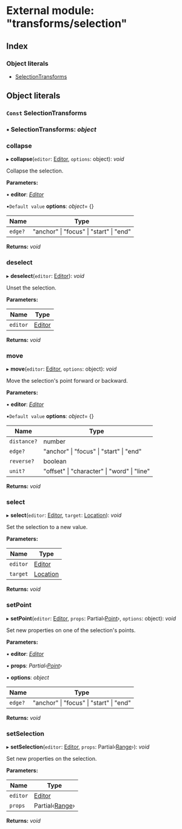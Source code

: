
# External module: "transforms/selection"

## Index

### Object literals

* [SelectionTransforms](_transforms_selection_.md#const-selectiontransforms)

## Object literals

### `Const` SelectionTransforms

### ▪ **SelectionTransforms**: *object*

###  collapse

▸ **collapse**(`editor`: [Editor](../interfaces/_interfaces_editor_.editor.md), `options`: object): *void*

Collapse the selection.

**Parameters:**

▪ **editor**: *[Editor](../interfaces/_interfaces_editor_.editor.md)*

▪`Default value`  **options**: *object*= {}

Name | Type |
------ | ------ |
`edge?` | "anchor" &#124; "focus" &#124; "start" &#124; "end" |

**Returns:** *void*

###  deselect

▸ **deselect**(`editor`: [Editor](../interfaces/_interfaces_editor_.editor.md)): *void*

Unset the selection.

**Parameters:**

Name | Type |
------ | ------ |
`editor` | [Editor](../interfaces/_interfaces_editor_.editor.md) |

**Returns:** *void*

###  move

▸ **move**(`editor`: [Editor](../interfaces/_interfaces_editor_.editor.md), `options`: object): *void*

Move the selection's point forward or backward.

**Parameters:**

▪ **editor**: *[Editor](../interfaces/_interfaces_editor_.editor.md)*

▪`Default value`  **options**: *object*= {}

Name | Type |
------ | ------ |
`distance?` | number |
`edge?` | "anchor" &#124; "focus" &#124; "start" &#124; "end" |
`reverse?` | boolean |
`unit?` | "offset" &#124; "character" &#124; "word" &#124; "line" |

**Returns:** *void*

###  select

▸ **select**(`editor`: [Editor](../interfaces/_interfaces_editor_.editor.md), `target`: [Location](_interfaces_location_.md#location)): *void*

Set the selection to a new value.

**Parameters:**

Name | Type |
------ | ------ |
`editor` | [Editor](../interfaces/_interfaces_editor_.editor.md) |
`target` | [Location](_interfaces_location_.md#location) |

**Returns:** *void*

###  setPoint

▸ **setPoint**(`editor`: [Editor](../interfaces/_interfaces_editor_.editor.md), `props`: Partial‹[Point](../interfaces/_interfaces_point_.point.md)›, `options`: object): *void*

Set new properties on one of the selection's points.

**Parameters:**

▪ **editor**: *[Editor](../interfaces/_interfaces_editor_.editor.md)*

▪ **props**: *Partial‹[Point](../interfaces/_interfaces_point_.point.md)›*

▪ **options**: *object*

Name | Type |
------ | ------ |
`edge?` | "anchor" &#124; "focus" &#124; "start" &#124; "end" |

**Returns:** *void*

###  setSelection

▸ **setSelection**(`editor`: [Editor](../interfaces/_interfaces_editor_.editor.md), `props`: Partial‹[Range](../interfaces/_interfaces_range_.range.md)›): *void*

Set new properties on the selection.

**Parameters:**

Name | Type |
------ | ------ |
`editor` | [Editor](../interfaces/_interfaces_editor_.editor.md) |
`props` | Partial‹[Range](../interfaces/_interfaces_range_.range.md)› |

**Returns:** *void*
